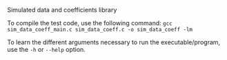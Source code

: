 Simulated data and coefficients library

To compile the test code, use the following command:
`gcc sim_data_coeff_main.c sim_data_coeff.c -o sim_data_coeff -lm`

To learn the different arguments necessary to run the executable/program, use the `-h` or `--help` option.
